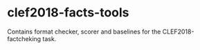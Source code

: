 # clef2018-facts-tools
Contains format checker, scorer and baselines for the CLEF2018-factcheking task.

